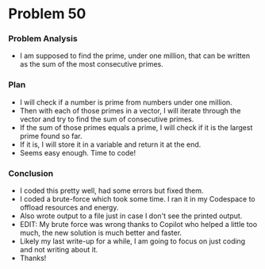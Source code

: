 # Problem 50
### Problem Analysis
- I am supposed to find the prime, under one million, that can be written as the sum of the most consecutive primes.

### Plan
- I will check if a number is prime from numbers under one million.
- Then with each of those primes in a vector, I will iterate through the vector and try to find the sum of consecutive primes.
- If the sum of those primes equals a prime, I will check if it is the largest prime found so far.
- If it is, I will store it in a variable and return it at the end.
- Seems easy enough. Time to code!

### Conclusion
- I coded this pretty well, had some errors but fixed them.
- I coded a brute-force which took some time. I ran it in my Codespace to offload resources and energy.
- Also wrote output to a file just in case I don't see the printed output.
- EDIT: My brute force was wrong thanks to Copilot who helped a little too much, the new solution is much better and faster.
- Likely my last write-up for a while, I am going to focus on just coding and not writing about it.
- Thanks!
